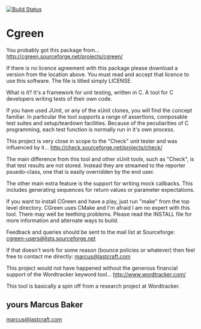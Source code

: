 [![Build Status](https://travis-ci.org/cgreen-devs/cgreen.svg?branch=master)](https://travis-ci.org/cgreen-devs/cgreen)

Cgreen
======

You probably got this package from...
http://cgreen.sourceforge.net/projects/cgreen/

If there is no licence agreement with this package please download
a version from the location above. You must read and accept that
licence to use this software. The file is titled simply LICENSE.

What is it? It's a framework for unit testing, written in C. A tool
for C developers writing tests of their own code.

If you have used JUnit, or any of the xUnit clones, you will find
the concept familiar. In particular the tool supports a range of
assertions, composable test suites and setup/teardown facilities.
Because of the peculiarities of C programming, each test function
is normally run in it's own process.

This project is very close in scope to the "Check" unit tester and
was influenced by it...
http://check.sourceforge.net/projects/check/

The main difference from this tool and other xUnit tools, such as
"Check",  is that test results are not stored. Instead they are
streamed to the reporter psuedo-class, one that is easily
overridden by the end user.

The other main extra feature is the support for writing mock
callbacks. This includes generating sequences for return values
or parameter expectations.

If you want to install CGreen and have a play, just run "make" from
the top level directory. CGreen uses CMake and I'm afraid I am no expert
with this tool. There may well be teething problems. Please read the
INSTALL file for more information and alternate ways to build.

Feedback and queries should be sent to the mail list at Sourceforge:
cgreen-users@lists.sourceforge.net

If that doesn't work for some reason (bounce policies or whatever)
then feel free to contact me directly:
marcus@lastcraft.com

This project would not have happened without the generous
financial support of the Wordtracker keyword tool...
http://www.wordtracker.com/

This tool is basically a spin off from a research project at Wordtracker.

yours Marcus Baker
-- 
marcus@lastcraft.com

